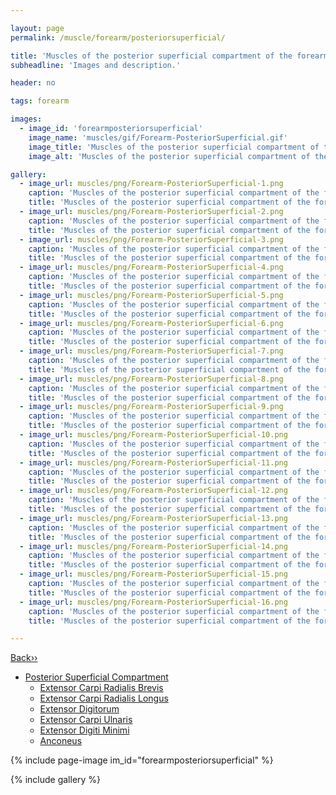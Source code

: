 ```yaml
---

layout: page
permalink: /muscle/forearm/posteriorsuperficial/

title: 'Muscles of the posterior superficial compartment of the forearm'
subheadline: 'Images and description.'

header: no

tags: forearm

images:
  - image_id: 'forearmposteriorsuperficial'
    image_name: 'muscles/gif/Forearm-PosteriorSuperficial.gif'
    image_title: 'Muscles of the posterior superficial compartment of the forearm'
    image_alt: 'Muscles of the posterior superficial compartment of the forearm' 

gallery:
  - image_url: muscles/png/Forearm-PosteriorSuperficial-1.png
    caption: 'Muscles of the posterior superficial compartment of the forearm - orientation 1'
    title: 'Muscles of the posterior superficial compartment of the forearm - orientation 1'
  - image_url: muscles/png/Forearm-PosteriorSuperficial-2.png
    caption: 'Muscles of the posterior superficial compartment of the forearm - orientation 2'
    title: 'Muscles of the posterior superficial compartment of the forearm - orientation 2'
  - image_url: muscles/png/Forearm-PosteriorSuperficial-3.png
    caption: 'Muscles of the posterior superficial compartment of the forearm - orientation 3'
    title: 'Muscles of the posterior superficial compartment of the forearm - orientation 3'
  - image_url: muscles/png/Forearm-PosteriorSuperficial-4.png
    caption: 'Muscles of the posterior superficial compartment of the forearm - orientation 4'
    title: 'Muscles of the posterior superficial compartment of the forearm - orientation 4'
  - image_url: muscles/png/Forearm-PosteriorSuperficial-5.png
    caption: 'Muscles of the posterior superficial compartment of the forearm - orientation 5'
    title: 'Muscles of the posterior superficial compartment of the forearm - orientation 5'
  - image_url: muscles/png/Forearm-PosteriorSuperficial-6.png
    caption: 'Muscles of the posterior superficial compartment of the forearm - orientation 6'
    title: 'Muscles of the posterior superficial compartment of the forearm - orientation 6'
  - image_url: muscles/png/Forearm-PosteriorSuperficial-7.png
    caption: 'Muscles of the posterior superficial compartment of the forearm - orientation 7'
    title: 'Muscles of the posterior superficial compartment of the forearm - orientation 7'
  - image_url: muscles/png/Forearm-PosteriorSuperficial-8.png
    caption: 'Muscles of the posterior superficial compartment of the forearm - orientation 8'
    title: 'Muscles of the posterior superficial compartment of the forearm - orientation 8'
  - image_url: muscles/png/Forearm-PosteriorSuperficial-9.png
    caption: 'Muscles of the posterior superficial compartment of the forearm - orientation 9'
    title: 'Muscles of the posterior superficial compartment of the forearm - orientation 9'
  - image_url: muscles/png/Forearm-PosteriorSuperficial-10.png
    caption: 'Muscles of the posterior superficial compartment of the forearm - orientation 10'
    title: 'Muscles of the posterior superficial compartment of the forearm - orientation 10'
  - image_url: muscles/png/Forearm-PosteriorSuperficial-11.png
    caption: 'Muscles of the posterior superficial compartment of the forearm - orientation 11'
    title: 'Muscles of the posterior superficial compartment of the forearm - orientation 11'
  - image_url: muscles/png/Forearm-PosteriorSuperficial-12.png
    caption: 'Muscles of the posterior superficial compartment of the forearm - orientation 12'
    title: 'Muscles of the posterior superficial compartment of the forearm - orientation 12'
  - image_url: muscles/png/Forearm-PosteriorSuperficial-13.png
    caption: 'Muscles of the posterior superficial compartment of the forearm - orientation 13'
    title: 'Muscles of the posterior superficial compartment of the forearm - orientation 13'
  - image_url: muscles/png/Forearm-PosteriorSuperficial-14.png
    caption: 'Muscles of the posterior superficial compartment of the forearm - orientation 14'
    title: 'Muscles of the posterior superficial compartment of the forearm - orientation 14'
  - image_url: muscles/png/Forearm-PosteriorSuperficial-15.png
    caption: 'Muscles of the posterior superficial compartment of the forearm - orientation 15'
    title: 'Muscles of the posterior superficial compartment of the forearm - orientation 15'
  - image_url: muscles/png/Forearm-PosteriorSuperficial-16.png
    caption: 'Muscles of the posterior superficial compartment of the forearm - orientation 16'
    title: 'Muscles of the posterior superficial compartment of the forearm - orientation 16'

---
```


[Back››](/muscle/forearm/)

- [Posterior Superficial Compartment](/muscle/forearm/posteriorsuperficial/)
  - [Extensor Carpi Radialis Brevis](/muscle/forearm/extensorcarpiradialisbrevis/)
  - [Extensor Carpi Radialis Longus](/muscle/forearm/extensorcarpiradialislongus/)
  - [Extensor Digitorum](/muscle/forearm/extensordigitorum/)
  - [Extensor Carpi Ulnaris](/muscle/forearm/extensorcarpiulnaris/)
  - [Extensor Digiti Minimi](/muscle/forearm/extensordigitiminimi/)
  - [Anconeus](/muscle/forearm/anconeus/)

{% include page-image im_id="forearmposteriorsuperficial" %}

{% include gallery %}
